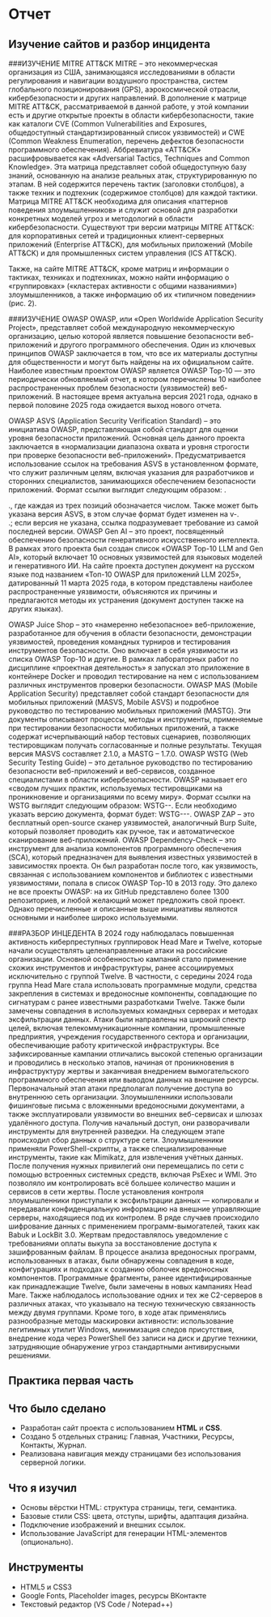 # Отчет
## Изучение сайтов и разбор инцидента  


###ИЗУЧЕНИЕ MITRE ATT&CK
MITRE – это некоммерческая организация из США, занимающаяся исследованиями в области регулирования и навигации воздушного пространства, систем глобального позиционирования (GPS), аэрокосмической отрасли, кибербезопасности и других направлений. 
В дополнение к матрице MITRE ATT&CK, рассматриваемой в данной работе, у этой компании есть и другие открытые проекты в области кибербезопасности, такие как каталоги CVE (Common Vulnerabilities and Exposures, общедоступный стандартизированный список уязвимостей) и CWE (Common Weakness Enumeration, перечень дефектов безопасности программного обеспечения).
Аббревиатура «ATT&CK» расшифровывается как «Adversarial Tactics, Techniques and Common Knowledge». Эта матрица представляет собой общедоступную базу знаний, основанную на анализе реальных атак, структурированную по этапам. В ней содержится перечень тактик (заголовки столбцов), а также техник и подтехник (содержимое столбцов) для каждой тактики. 
Матрица MITRE ATT&CK необходима для описания «паттернов поведения злоумышленников» и служит основой для разработки конкретных моделей угроз и методологий в области кибербезопасности. Существуют три версии матрицы MITRE ATT&CK: для корпоративных сетей и традиционных клиент-серверных приложений (Enterprise ATT&CK), для мобильных приложений (Mobile ATT&CK) и для промышленных систем управления (ICS ATT&CK).

Также, на сайте MITRE ATT&CK, кроме матриц и информации о тактиках, техниках и подтехниках, можно найти информацию о «группировках» («кластерах активности с общими названиями») злоумышленников, а также информацию об их «типичном поведении» (рис. 2).

###ИЗУЧЕНИЕ OWASP
OWASP, или «Open Worldwide Application Security Project», представляет собой международную некоммерческую организацию, целью которой является повышение безопасности веб-приложений и другого программного обеспечения. Один из ключевых принципов OWASP заключается в том, что все их материалы доступны для общественности и могут быть найдены на их официальном сайте.
Наиболее известным проектом OWASP является OWASP Top-10 — это периодически обновляемый отчет, в котором перечислены 10 наиболее распространенных проблем безопасности (уязвимостей) веб-приложений. В настоящее время актуальна версия 2021 года, однако в первой половине 2025 года ожидается выход нового отчета.

OWASP ASVS (Application Security Verification Standard) – это инициатива OWASP, представляющая собой стандарт для оценки уровня безопасности приложений. Основная цель данного проекта заключается в «нормализации диапазона охвата и уровня строгости при проверке безопасности веб-приложений».
Предусматривается использование ссылок на требования ASVS в установленном формате, что служит различным целям, включая указания для разработчиков и сторонних специалистов, занимающихся обеспечением безопасности приложений. Формат ссылки выглядит следующим образом: <chapter>.<section>.<requirement>, где каждая из трех позиций обозначается числом. Также может быть указана версия ASVS, в этом случае формат будет изменен на v<version>-<chapter>.<section>.<requirement>; если версия не указана, ссылка подразумевает требование из самой последней версии.
OWASP Gen AI – это проект, посвященный обеспечению безопасности генеративного искусственного интеллекта. В рамках этого проекта был создан список «OWASP Top-10 LLM and Gen AI», который включает 10 основных уязвимостей для языковых моделей и генеративного ИИ. На сайте проекта доступен документ на русском языке под названием «Топ-10 OWASP для приложений LLM 2025», датированный 11 марта 2025 года, в котором представлены наиболее распространенные уязвимости, объясняются их причины и предлагаются методы их устранения (документ доступен также на других языках).

OWASP Juice Shop – это «намеренно небезопасное» веб-приложение, разработанное для обучения в области безопасности, демонстрации уязвимостей, проведения командных турниров и тестирования инструментов безопасности. Оно включает в себя уязвимости из списка OWASP Top-10 и другие. В рамках лабораторных работ по дисциплине «проектная деятельность» я запускал это приложение в контейнере Docker и проводил тестирование на нем с использованием различных инструментов проверки безопасности.
OWASP MAS (Mobile Application Security) представляет собой стандарт безопасности для мобильных приложений (MASVS, Mobile ASVS) и подробное руководство по тестированию мобильных приложений (MASTG). Эти документы описывают процессы, методы и инструменты, применяемые при тестировании безопасности мобильных приложений, а также содержат исчерпывающий набор тестовых сценариев, позволяющих тестировщикам получать согласованные и полные результаты. Текущая версия MASVS составляет 2.1.0, а MASTG – 1.7.0.
OWASP WSTG (Web Security Testing Guide) – это детальное руководство по тестированию безопасности веб-приложений и веб-сервисов, созданное специалистами в области кибербезопасности. OWASP называет его «сводом лучших практик, используемых тестировщиками на проникновение и организациями по всему миру». Формат ссылки на WSTG выглядит следующим образом: WSTG-<category>-<number>. Если необходимо указать версию документа, формат будет: WSTG-<version>-<category>-<number>.
OWASP ZAP – это бесплатный open-source сканер уязвимостей, аналогичный Burp Suite, который позволяет проводить как ручное, так и автоматическое сканирование веб-приложений. 
OWASP Dependency-Check – это инструмент для анализа компонентов программного обеспечения (SCA), который предназначен для выявления известных уязвимостей в зависимостях проекта. Он был разработан после того, как уязвимость, связанная с использованием компонентов и библиотек с известными уязвимостями, попала в список OWASP Top-10 в 2013 году.
Это далеко не все проекты OWASP: на их GitHub представлено более 1300 репозиториев, и любой желающий может предложить свой проект. Однако перечисленные и описанные выше инициативы являются основными и наиболее широко используемыми.




###РАЗБОР ИНЦЕДЕНТА
В 2024 году наблюдалась повышенная активность киберпреступных группировок Head Mare и Twelve, которые начали осуществлять целенаправленные атаки на российские организации. Основной особенностью кампаний стало применение схожих инструментов и инфраструктуры, ранее ассоциируемых исключительно с группой Twelve. В частности, с середины 2024 года группа Head Mare стала использовать программные модули, средства закрепления в системах и вредоносные компоненты, совпадающие по сигнатурам с ранее известными разработками Twelve. Также были замечены совпадения в используемых командных серверах и методах эксфильтрации данных.
Атаки были направлены на широкий спектр целей, включая телекоммуникационные компании, промышленные предприятия, учреждения государственного сектора и организации, обеспечивающие работу критической инфраструктуры. Все зафиксированные кампании отличались высокой степенью организации и проводились в несколько этапов, начиная от проникновения в инфраструктуру жертвы и заканчивая внедрением вымогательского программного обеспечения или выводом данных на внешние ресурсы.
Первоначальный этап атаки предполагал получение доступа во внутреннюю сеть организации. Злоумышленники использовали фишинговые письма с вложенными вредоносными документами, а также эксплуатировали уязвимости во внешних веб-сервисах и шлюзах удалённого доступа. Получив начальный доступ, они разворачивали инструменты для внутренней разведки.
На следующем этапе происходил сбор данных о структуре сети. Злоумышленники применяли PowerShell-скрипты, а также специализированные инструменты, такие как Mimikatz, для извлечения учётных данных. После получения нужных привилегий они перемещались по сети с помощью встроенных системных средств, включая PsExec и WMI. Это позволяло им контролировать всё большее количество машин и сервисов в сети жертвы.
После установления контроля злоумышленники приступали к эксфильтрации данных — копировали и передавали конфиденциальную информацию на внешние управляющие серверы, находящиеся под их контролем. В ряде случаев происходило шифрование данных с применением программ-вымогателей, таких как Babuk и LockBit 3.0. Жертвам предоставлялось уведомление с требованиями оплаты выкупа за восстановление доступа к зашифрованным файлам.
В процессе анализа вредоносных программ, использованных в атаках, были обнаружены совпадения в коде, конфигурациях и подходах к созданию оболочек вредоносных компонентов. Программные фрагменты, ранее идентифицированные как принадлежащие Twelve, были замечены в новых кампаниях Head Mare. Также наблюдалось использование одних и тех же C2-серверов в различных атаках, что указывало на тесную техническую связанность между двумя группами.
Кроме того, в ходе атак применялись разнообразные методы маскировки активности: использование легитимных утилит Windows, минимизация следов присутствия, внедрение кода через PowerShell без записи на диск и другие техники, затрудняющие обнаружение угроз стандартными антивирусными решениями.

## Практика первая часть
## Что было сделано
- Разработан сайт проекта с использованием **HTML** и **CSS**.
- Создано 5 отдельных страниц: Главная, Участники, Ресурсы, Контакты, Журнал.
- Реализована навигация между страницами без использования серверной логики.

## Что я изучил
- Основы вёрстки HTML: структура страницы, теги, семантика.
- Базовые стили CSS: цвета, отступы, шрифты, адаптация дизайна.
- Подключение изображений и внешних ссылок.
- Использование JavaScript для генерации HTML-элементов (опционально).

## Инструменты
- HTML5 и CSS3
- Google Fonts, Placeholder images, ресурсы ВКонтакте
- Текстовый редактор (VS Code / Notepad++)
